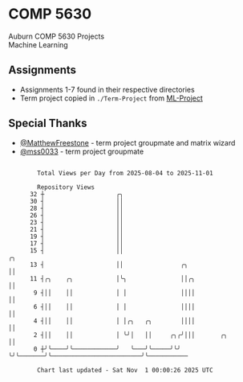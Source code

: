 # COMP 5630
Auburn COMP 5630 Projects  
Machine Learning

## Assignments
- Assignments 1-7 found in their respective directories
- Term project copied in `./Term-Project` from [ML-Project](https://github.com/wumphlett/ML-Project)

## Special Thanks
- [@MatthewFreestone](https://github.com/MatthewFreestone) - term project groupmate and matrix wizard
- [@mss0033](https://github.com/mss0033) - term project groupmate

```

        Total Views per Day from 2025-08-04 to 2025-11-01

        Repository Views
      32 ┼                    ╭╮
      30 ┤                    ││
      28 ┤                    ││
      26 ┤                    ││
      23 ┤                    ││
      21 ┤                    ││
      19 ┤                    ││
      17 ┤                    ││
      15 ┤                    ││                                                      ╭╮
      13 ┤                    ││                ╭╮                                    ││
      11 ┤╭╮    ╭╮            │╰╮               ││╭╮                                  ││
       9 ┤││    ││            │ │               ││││                                  ││
       6 ┤││    ││            │ │               ││││                                  ││
       4 ┤││    ││            │ │╭╮   ╭╮        ││││                                  ││
       2 ┤││    ││            │ ╰╯│   ││     ╭╮╭╯│││       ╭╮                         ││
       0 ┼╯╰────╯╰────────────╯   ╰───╯╰─────╯╰╯ ╰╯╰───────╯╰─────────────────────────╯╰───────────

        Chart last updated - Sat Nov  1 00:00:26 2025 UTC
        
```
